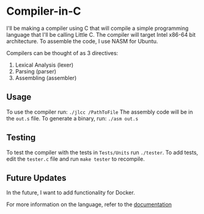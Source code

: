 # Compiler-in-C

I'll be making a compiler using C that will compile a simple programming language that I'll be calling Little C. The compiler will target Intel x86-64 bit architecture. To assemble the code, I use NASM for Ubuntu.

Compilers can be thought of as 3 directives:
1. Lexical Analysis (lexer)
2. Parsing (parser)
3. Assembling (assembler)

## Usage
To use the compiler run:
`./jlcc /PathToFile`
The assembly code will be in the `out.s` file. To generate a binary, run:
`./asm out.s`
## Testing
To test the compiler with the tests in `Tests/Units` run `./tester`. To add tests, edit the `tester.c` file and run `make tester` to recompile.
## Future Updates
In the future, I want to add functionality for Docker.

For more information on the language, refer to the [documentation](Docs/)